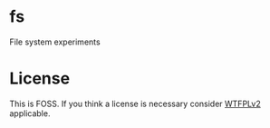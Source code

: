 # fs

File system experiments

# License
This is FOSS. If you think a license is necessary consider [WTFPLv2](http://www.wtfpl.net/about/) applicable.
